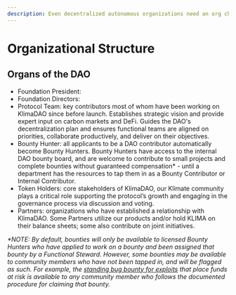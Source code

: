 ```yaml
---
description: Even decentralized autonomous organizations need an org chart
---
```


# Organizational Structure

## Organs of the DAO

* Foundation President:&#x20;
* Foundation Directors:&#x20;
* Protocol Team: key contributors most of whom have been working on KlimaDAO since before launch. Establishes strategic vision and provide expert input on carbon markets and DeFi. Guides the DAO's decentralization plan and ensures functional teams are aligned on priorities, collaborate productively, and deliver on their objectives.
* Bounty Hunter: all applicants to be a DAO contributor automatically become Bounty Hunters. Bounty Hunters have access to the internal DAO bounty board, and are welcome to contribute to small projects and complete bounties without guaranteed compensation\* - until a department has the resources to tap them in as a Bounty Contributor or Internal Contributor.
* Token Holders: core stakeholders of KlimaDAO, our Klimate community plays a critical role supporting the protocol’s growth and engaging in the governance process via discussion and voting.
* Partners: organizations who have established a relationship with KlimaDAO. Some Partners utilize our products and/or hold KLIMA on their balance sheets; some also contribute on joint initiatives.

_\*NOTE: By default, bounties will only be available to licensed Bounty Hunters who have applied to work on a bounty and been assigned that bounty by a Functional Steward. However, some bounties may be available to community members who have not been tapped in, and will be flagged as such. For example, the_ [_standing bug bounty for exploits_](../developers/bug-bounty.md) _that place funds at risk is available to any community member who follows the documented procedure for claiming that bounty._


